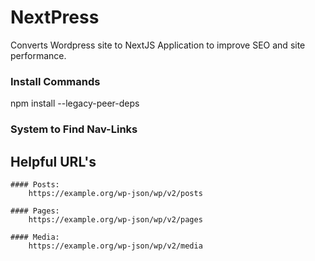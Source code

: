# NextPress
Converts Wordpress site to NextJS Application to improve SEO and site performance.


### Install Commands
npm install --legacy-peer-deps



### System to Find Nav-Links








## Helpful URL's
    #### Posts:
        https://example.org/wp-json/wp/v2/posts
    
    #### Pages: 
        https://example.org/wp-json/wp/v2/pages

    #### Media: 
        https://example.org/wp-json/wp/v2/media







